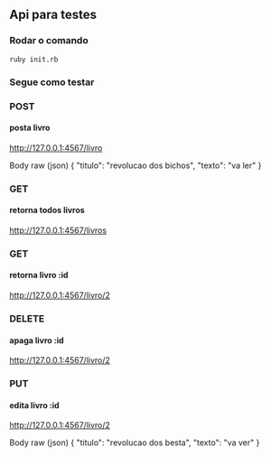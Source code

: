 ## Api para testes

### Rodar o comando
````
ruby init.rb
````

### Segue como testar 
### POST
#### posta livro
http://127.0.0.1:4567/livro

Body raw (json)
{
    "titulo": "revolucao dos bichos",
    "texto": "va ler"
}

### GET
#### retorna todos livros
http://127.0.0.1:4567/livros

### GET
#### retorna livro :id
http://127.0.0.1:4567/livro/2

### DELETE
#### apaga livro :id
http://127.0.0.1:4567/livro/2

### PUT
#### edita livro :id
http://127.0.0.1:4567/livro/2

Body raw (json)
{
    "titulo": "revolucao dos besta",
    "texto": "va ver"
}